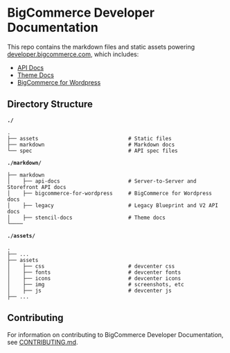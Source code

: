 # BigCommerce Developer Documentation

This repo contains the markdown files and static assets powering [developer.bigcommerce.com](https://developer.bigcommerce.com/stencil-docs), which includes: 
* [API Docs](https://developer.bigcommerce.com/api-docs)
* [Theme Docs](https://developer.bigcommerce.com/stencil-docs)
* [BigCommerce for Wordpress](https://developer.bigcommerce.com/bigcommerce-for-wordpress)

## Directory Structure


**`./`**
```shell
.
├── assets                             # Static files
├── markdown                           # Markdown docs
└── spec                               # API spec files
```

**`./markdown/`**

```shell
├── markdown                           
│    ├── api-docs                      # Server-to-Server and Storefront API docs
│    ├── bigcommerce-for-wordpress     # BigCommerce for Wordpress docs
│    ├── legacy                        # Legacy Blueprint and V2 API docs
│    ├── stencil-docs                  # Theme docs
└────
```

**`./assets/`**
```shell
.
├── ...
├── assets                             
│    ├── css                           # devcenter css
│    ├── fonts                         # devcenter fonts
│    ├── icons                         # devcenter icons
│    ├── img                           # screenshots, etc
│    ├── js                            # devcenter js 
├── ...
```

## Contributing
For information on contributing to BigCommerce Developer Documentation, see [CONTRIBUTING.md](CONTRIBUTING.md).